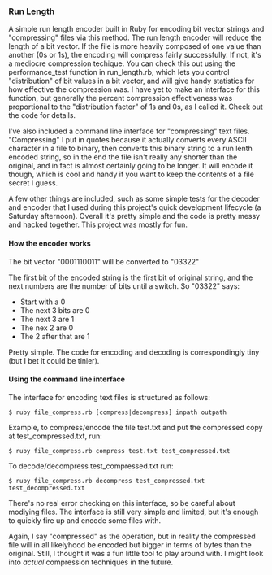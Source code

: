 ### Run Length

A simple run length encoder built in Ruby for encoding bit vector strings and "compressing" files via this method.  The run length encoder will reduce the length of a bit vector.  If the file is more heavily composed of one value than another (0s or 1s), the encoding will compress fairly successfully.  If not, it's a mediocre compression techique.  You can check this out using the performance_test function in run_length.rb, which lets you control "distribution" of bit values in a bit vector, and will give handy statistics for how effective the compression was.  I have yet to make an interface for this function, but generally the percent compression effectiveness was proportional to the "distribution factor" of 1s and 0s, as I called it.  Check out the code for details.


I've also included a command line interface for "compressing" text files.  "Compressing" I put in quotes because it actually converts every ASCII character in a file to binary, then converts this binary string to a run lenth encoded string, so in the end the file isn't really any shorter than the original, and in fact is almost certainly going to be longer. It will encode it though, which is cool and handy if you want to keep the contents of a file secret I guess.


A few other things are included, such as some simple tests for the decoder and encoder that I used during this project's quick development lifecycle (a Saturday afternoon).  Overall it's pretty simple and the code is pretty messy and hacked together.  This project was mostly for fun.  


#### How the encoder works

The bit vector "0001110011" will be converted to "03322"

The first bit of the encoded string is the first bit of original string, and the next numbers are the number of bits until a switch.  So "03322" says:

* Start with a 0
* The next 3 bits are 0
* The next 3 are 1
* The nex 2 are 0
* The 2 after that are 1

Pretty simple. The code for encoding and decoding is correspondingly tiny (but I bet it could be tinier).  

#### Using the command line interface

The interface for encoding text files is structured as follows:

`$ ruby file_compress.rb [compress|decompress] inpath outpath`

Example, to compress/encode the file test.txt and put the compressed copy at test_compressed.txt, run:

`$ ruby file_compress.rb compress test.txt test_compressed.txt`

To decode/decompress test_compressed.txt run:

`$ ruby file_compress.rb decompress test_compressed.txt test_decompressed.txt`

There's no real error checking on this interface, so be careful about modiying files.  The interface is still very simple and limited, but it's enough to quickly fire up and encode some files with. 

Again, I say "compressed" as the operation, but in reality the compressed file will in all likelyhood be encoded but bigger in terms of bytes than the original. Still, I thought it was a fun little tool to play around with.  I might look into *actual* compression techniques in the future.
